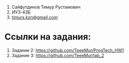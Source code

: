1. Сайфутдинов Тимур Рустамович
2. ИУ3-43Б
3. timurs.kzn@gmail.com
# Ссылки на задания:
1. Задание 2: https://github.com/TeeeMur/ProgTech_HW1
2. Задание 3: https://github.com/TeeeMur/lab_2

